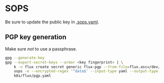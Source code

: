 # SOPS

Be sure to update the public key in [.sops.yaml](../.sops.yaml).

## PGP key generation

Make sure _not_ to use a passphrase.

```bash
gpg --generate-key
gpg --export-secret-keys --armor <key fingerprint> | \
    k -n flux create secret generic flux-pgp --from-file=flux.asc=/dev/stdin --dry-run=client -o yaml | \
    sops -e --encrypted-regex '^data$' --input-type yaml --output-type yaml /dev/stdin > \
    k8s/flux/pgp.yaml
```
